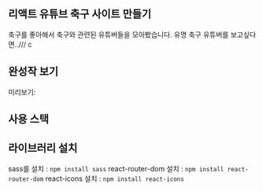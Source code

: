 ## 리액트 유튜브 축구 사이트 만들기

축구를 좋아해서  축구와 관련된 유튜버들을 모아봤습니다.
유명 축구 유튜버를 보고싶다면..///
c
## 완성작 보기
미리보기:


## 사용 스택 ##

## 라이브러리 설치
sass를 설치 : `npm install sass`
react-router-dom 설치 : `npm install react-router-dom`
react-icons 설치 : `npm install react-icons`
